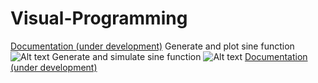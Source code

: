 # Visual-Programming
[Documentation (under development)](https://jkallu.github.io/Visual-Programming/)
Generate and plot sine function
![Alt text](https://github.com/jkallu/Visual-Programming/blob/master/docs/images/sine_graph_30fps.gif? "Title")
Generate and simulate sine function
![Alt text](https://github.com/jkallu/Visual-Programming/blob/master/docs/images/sine_sim_30fps.gif? "Title")
[Documentation (under development)](https://jkallu.github.io/Visual-Programming/)
